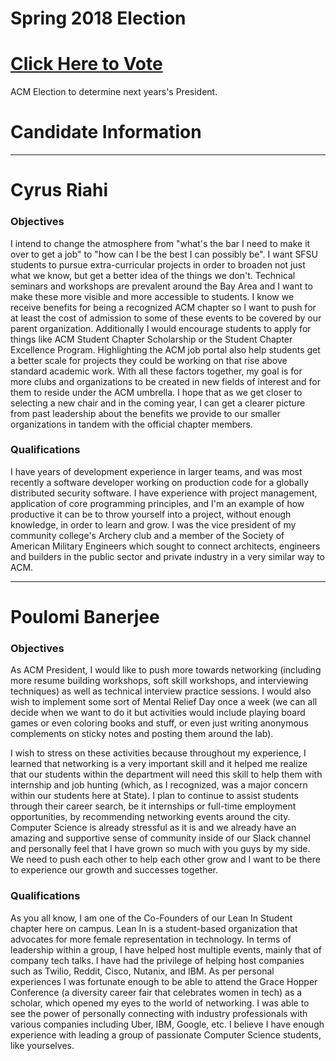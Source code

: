 # Spring 2018 Election
# [Click Here to Vote](https://goo.gl/forms/U92UG1Y9DmKq6kCE3)
ACM Election to determine next years's President.
# Candidate Information
---
# Cyrus Riahi
### Objectives
I intend to change the atmosphere from "what's the bar I need to make it over to get a job" to "how can I be the best I can possibly be". I want SFSU students to pursue extra-curricular projects in order to broaden not just what we know, but get a better idea of the things we don't. 
Technical seminars and workshops are prevalent around the Bay Area and I want to make these more visible and more accessible to students. I know we receive benefits for being a recognized ACM chapter so I want to push for at least the cost of admission to some of these events to be covered by our parent organization. Additionally I would encourage students to apply for things like ACM Student Chapter Scholarship or the Student Chapter Excellence Program. 
Highlighting the ACM job portal also help students get a better scale for projects they could be working on that rise above standard academic work. With all these factors together, my goal is for more clubs and organizations to be created in new fields of interest and for them to reside under the ACM umbrella. I hope that as we get closer to selecting a new chair and in the coming year, I can get a clearer picture from past leadership about the benefits we provide to our smaller organizations in tandem with the official chapter members.

### Qualifications
I have years of development experience in larger teams, and was most recently a software developer working on production code for a globally distributed security software. I have experience with project management, application of core programming principles, and I'm an example of how productive it can be to throw yourself into a project, without enough knowledge, in order to learn and grow. I was the vice president of my community college's Archery club and a member of the Society of American Military Engineers which sought to connect architects, engineers and builders in the public sector and private industry in a very similar way to ACM.

---
# Poulomi Banerjee
### Objectives
As ACM President, I would like to push more towards networking (including more resume building workshops, soft skill workshops, and interviewing techniques) as well as technical interview practice sessions. I would also wish to implement some sort of Mental Relief Day once a week (we can all decide when we want to do it but activities would include playing board games or even coloring books and stuff, or even just writing anonymous complements on sticky notes and posting them around the lab). 

I wish to stress on these activities because throughout my experience, I learned that networking is a very important skill and it helped me realize that our students within the department will need this skill to help them with internship and job hunting (which, as I recognized, was a major concern within our students here at State). I plan to continue to assist students through their career search, be it internships or full-time employment opportunities, by recommending networking events around the city. Computer Science is already stressful as it is and we already have an amazing and supportive sense of community inside of our Slack channel and personally feel that I have grown so much with you guys by my side. We need to push each other to help each other grow and I want to be there to experience our growth and successes together. 

### Qualifications
As you all know, I am one of the Co-Founders of our Lean In Student chapter here on campus. Lean In is a student-based organization that advocates for more female representation in technology. In terms of leadership within a group, I have helped host multiple events, mainly that of company tech talks. I have had the privilege of helping host companies such as Twilio, Reddit, Cisco, Nutanix, and IBM. As per personal experiences I was fortunate enough to be able to attend the Grace Hopper Conference (a diversity career fair that celebrates women in tech) as a scholar, which opened my eyes to the world of networking. I was able to see the power of personally connecting with industry professionals with various companies including Uber, IBM, Google, etc. I believe I have enough experience with leading a group of passionate Computer Science students, like yourselves.
